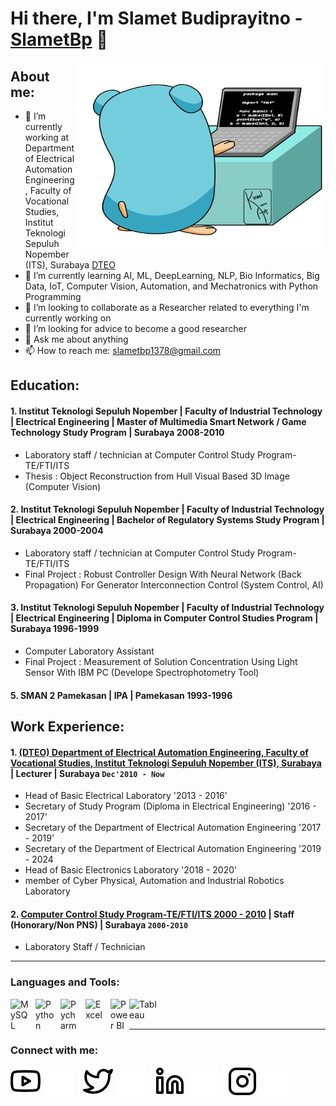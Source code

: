 # Hi there, I'm Slamet Budiprayitno - [SlametBp](https://www.youtube.com/channel/UCM1YGq62Lv4b2lh5XZFWM9w) 👋

<img align='right' src="https://github.com/SlametBp/SlametBp/blob/main/img/animate_programmer.gif" alt="Coder GIF" width="400" height="300">

## About me:
- 🔭 I’m currently working at Department of Electrical Automation Engineering, Faculty of Vocational Studies, Institut Teknologi Sepuluh Nopember (ITS), Surabaya [DTEO](https://www.its.ac.id/teo/)
- 🌱 I’m currently learning AI, ML, DeepLearning, NLP, Bio Informatics, Big Data, IoT, Computer Vision, Automation, and Mechatronics with Python Programming
- 👯 I’m looking to collaborate as a Researcher related to everything I'm currently working on
- 🤔 I’m looking for advice to become a good researcher
- 💬 Ask me about anything
- 📫 How to reach me: slametbp1378@gmail.com

## Education:
#### 1. Institut Teknologi Sepuluh Nopember | Faculty of Industrial Technology | Electrical Engineering | Master of Multimedia Smart Network / Game Technology Study Program | Surabaya 2008-2010
- Laboratory staff / technician at Computer Control Study Program-TE/FTI/ITS
- Thesis : Object Reconstruction from Hull Visual Based 3D Image (Computer Vision)
#### 2. Institut Teknologi Sepuluh Nopember | Faculty of Industrial Technology | Electrical Engineering | Bachelor of Regulatory Systems Study Program | Surabaya 2000-2004
- Laboratory staff / technician at Computer Control Study Program-TE/FTI/ITS
- Final Project : Robust Controller Design With Neural Network (Back Propagation) For Generator Interconnection Control (System Control, AI)
#### 3. Institut Teknologi Sepuluh Nopember | Faculty of Industrial Technology | Electrical Engineering | Diploma in Computer Control Studies Program | Surabaya 1996-1999
- Computer Laboratory Assistant
- Final Project : Measurement of Solution Concentration Using Light Sensor With IBM PC (Develope Spectrophotometry Tool)
#### 5. SMAN 2 Pamekasan | IPA | Pamekasan 1993-1996

## Work Experience:
#### 1. [(DTEO) Department of Electrical Automation Engineering, Faculty of Vocational Studies, Institut Teknologi Sepuluh Nopember (ITS), Surabaya](https://www.its.ac.id/teo/) | Lecturer | Surabaya `Dec'2010 - Now`
   - Head of Basic Electrical Laboratory '2013 - 2016'
   - Secretary of Study Program (Diploma in Electrical Engineering) '2016 - 2017'
   - Secretary of the Department of Electrical Automation Engineering '2017 - 2019'
   - Secretary of the Department of Electrical Automation Engineering '2019 - 2024
   - Head of Basic Electronics Laboratory '2018 - 2020'
   - member of Cyber Physical, Automation and Industrial Robotics Laboratory
#### 2. [Computer Control Study Program-TE/FTI/ITS 2000 - 2010](https://portal.pln.co.id) | Staff (Honorary/Non PNS) | Surabaya `2000-2010`
   - Laboratory Staff / Technician
---

### Languages and Tools:

[<img align="left" alt="MySQL" width="30px" src="https://cdn.jsdelivr.net/gh/devicons/devicon/icons/mysql/mysql-original.svg" style="padding-right:10px;" />][webdev]
[<img align="left" alt="Python" width="30px" src="https://upload.wikimedia.org/wikipedia/commons/thumb/c/c3/Python-logo-notext.svg/110px-Python-logo-notext.svg.png?20100317150552" style="padding-right:10px;" />][webdev]
[<img align="left" alt="Pycharm" width="30px" src="https://upload.wikimedia.org/wikipedia/commons/thumb/1/1d/PyCharm_Icon.svg/220px-PyCharm_Icon.svg.png" style="padding-right:10px;" />][webdev]
[<img align="left" alt="Excel" width="30px" src="https://is2-ssl.mzstatic.com/image/thumb/Purple126/v4/a8/fd/5a/a8fd5a84-c6f1-355f-3b9f-6e86598efaa3/XCEL.png/1200x630bb.png" style="padding-right:10px;" />][webdev]
[<img align="left" alt="Power BI" width="30px" src="https://powerbi.microsoft.com/pictures/application-logos/svg/powerbi.svg" style="padding-right:0px;" />][webdev]
[<img align="left" alt="Tableau" width="50px" src="https://logos-world.net/wp-content/uploads/2021/10/Tableau-Symbol.png" style="padding-right:10px;" />][webdev]

<br />
<br />

---
### Connect with me:

[![website](./img/youtube-light.svg)](https://www.youtube.com/channel/UC22xix7qvwpYWnSQ5QEYtAQ#gh-light-mode-only)
[![website](./img/youtube-dark.svg)](https://www.youtube.com/channel/UC22xix7qvwpYWnSQ5QEYtAQ#gh-dark-mode-only)
&nbsp;&nbsp;
[![website](./img/twitter-light.svg)](https://twitter.com/vincentwwidyan#gh-light-mode-only)
[![website](./img/twitter-dark.svg)](https://twitter.com/vincentwwidyan#gh-dark-mode-only)
&nbsp;&nbsp;
[![website](./img/linkedin-light.svg)](https://www.linkedin.com/in/vincentwidyan#gh-light-mode-only)
[![website](./img/linkedin-dark.svg)](https://www.linkedin.com/in/vincentwidyan#gh-dark-mode-only)
&nbsp;&nbsp;
[![website](./img/instagram-light.svg)](https://instagram.com/vincentwwidyan#gh-light-mode-only)
[![website](./img/instagram-dark.svg)](https://instagram.com/vincentwwidyan#gh-dark-mode-only)



[webdev]: https://github.com/SlametBp/SlametBp
